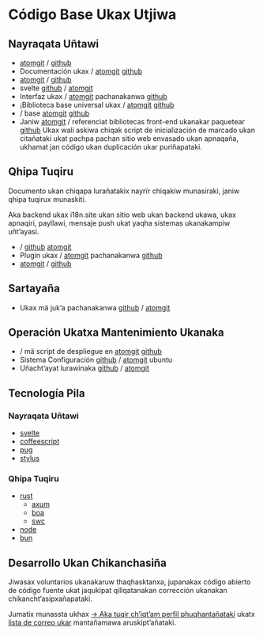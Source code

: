 # Código Base Ukax Utjiwa

## Nayraqata Uñtawi

* [atomgit](https://atomgit.com/i18n/proto) / [github](https://github.com/i18n-site/site)
* Documentación ukax / [atomgit](https://atomgit.com/i18n/md) [github](https://github.com/i18n-site/md)
* [atomgit](https://atomgit.com/i18n/18x) / [github](https://github.com/i18n-site/18x)
* svelte [github](https://github.com/i18n-site/plugin) / [atomgit](https://atomgit.com/i18n/plugin)
* Interfaz ukax / [atomgit](https://atomgit.com/i18n/proto) pachanakanwa [github](https://github.com/i18n-site/proto)
* ¡Biblioteca base universal ukax / [atomgit](https://atomgit.com/i18n/lib) [github](https://github.com/i18n-site/lib)
* / base [atomgit](https://atomgit.com/i18n/ie) [github](https://github.com/i18n-site/ie)
* Janiw [atomgit](https://atomgit.com/i18n/x) / referenciat bibliotecas front-end ukanakar paquetear [github](https://github.com/i18n-site/x)
  Ukax wali askiwa chiqak script de inicialización de marcado ukan citañataki ukat pachpa pachan sitio web envasado ukan apnaqaña, ukhamat jan código ukan duplicación ukar puriñapataki.

## Qhipa Tuqiru

Documento ukan chiqapa lurañatakix nayrïr chiqakiw munasiraki, janiw qhipa tuqirux munaskiti.

Aka backend ukax i18n.site ukan sitio web ukan backend ukawa, ukax apnaqiri, payllawi, mensaje push ukat yaqha sistemas ukanakampiw uñt’ayasi.

* / [github](https://github.com/i18n-api/srv) [atomgit](https://atomgit.com/i18n-api/srv)
* Plugin ukax / [atomgit](https://atomgit.com/i18n-api/pub) pachanakanwa [github](https://github.com/i18n-api/pub)
* [atomgit](https://atomgit.com/i18n/rust) / [github](https://github.com/i18n-site/rust)

## Sartayaña

* Ukax mä juk’a pachanakanwa [github](https://github.com/i18n-api/srv.docker) / [atomgit](https://atomgit.com/i18n-api/srv.docker)

## Operación Ukatxa Mantenimiento Ukanaka

* / mä script de despliegue en [atomgit](https://atomgit.com/i18n-ops/ops) [github](https://github.com/i18n-ops/ops)
* Sistema Configuración [github](https://github.com/i18n-ops/ubuntu) / [atomgit](https://atomgit.com/i18n-ops/ubuntu) ubuntu
* Uñacht’ayat lurawinaka [github](https://github.com/i18n-cron/cron) / [atomgit](https://atomgit.com/i18n/cron)

## Tecnología Pila

### Nayraqata Uñtawi

* [svelte](//svelte.dev)
* [coffeescript](//coffeescript.org)
* [pug](https://github.com/pugjs/pug)
* [stylus](https://stylus.com)

### Qhipa Tuqiru

* [rust](//rust.org)
  * [axum](//github.com/tokio-rs/axum)
  * [boa](//github.com/boa-dev/boa)
  * [swc](//swc.rs)
* [node](//nodejs.org)
* [bun](//bun.dev)

## Desarrollo Ukan Chikanchasiña

Jiwasax voluntarios ukanakaruw thaqhasktanxa, jupanakax código abierto de código fuente ukat jaqukipat qillqatanakan corrección ukanakan chikancht’asipxañapataki.

Jumatix munassta ukhax [→ Aka tuqir ch’iqt’am perfil phuqhantañataki](https://ggl.link/i18n) ukatx [lista de correo ukar](https://groups.google.com/u/2/g/i18n-site) mantañamawa aruskipt’añataki.